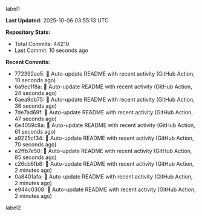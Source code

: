 
label1 
<!-- ACTIVITY_START -->
**Last Updated:** 2025-10-06 03:55:13 UTC

**Repository Stats:**
- Total Commits: 44210
- Last Commit: 10 seconds ago

**Recent Commits:**
- 772392ae5: 🤖 Auto-update README with recent activity (GitHub Action, 10 seconds ago)
- 6a9ec1f8a: 🤖 Auto-update README with recent activity (GitHub Action, 24 seconds ago)
- 6aea9db75: 🤖 Auto-update README with recent activity (GitHub Action, 36 seconds ago)
- 7de7ad69f: 🤖 Auto-update README with recent activity (GitHub Action, 47 seconds ago)
- 6e4059c8a: 🤖 Auto-update README with recent activity (GitHub Action, 61 seconds ago)
- a9225cf34: 🤖 Auto-update README with recent activity (GitHub Action, 70 seconds ago)
- e2ffb7e50: 🤖 Auto-update README with recent activity (GitHub Action, 85 seconds ago)
- c26cb6fb8: 🤖 Auto-update README with recent activity (GitHub Action, 2 minutes ago)
- 0a8401afa: 🤖 Auto-update README with recent activity (GitHub Action, 2 minutes ago)
- e944c0308: 🤖 Auto-update README with recent activity (GitHub Action, 2 minutes ago)
<!-- ACTIVITY_END -->

label2
